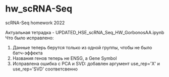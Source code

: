 # hw_scRNA-Seq
scRNA-Seq homework 2022

Актуальная тетрадка - UPDATED_HSE_scRNA_Seq_HW_GorbonosAA.ipynb
Что было исправлено:
1. Данные теперь берутся только из одной группы, чтобы не было батч-эффекта
2. Названия генов теперь не ENSG, а Gene Symbol
3. Исправлена ошибка с PCA и SVD: добавлен аргумент use_rep='X' и use_rep='SVD' соответсвенно

